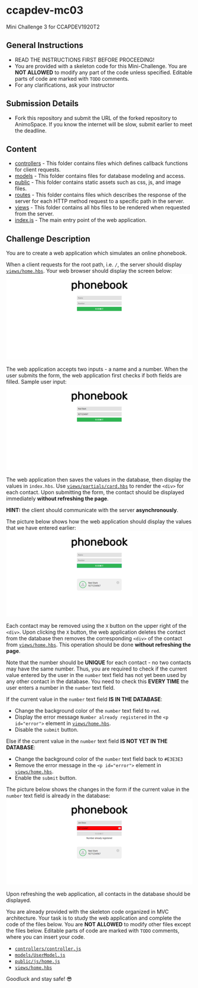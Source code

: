 # ccapdev-mc03
Mini Challenge 3 for CCAPDEV1920T2

## General Instructions
- READ THE INSTRUCTIONS FIRST BEFORE PROCEEDING!
- You are provided with a skeleton code for this Mini-Challenge. You are **NOT ALLOWED** to modify any part of the code unless specified. Editable parts of code are marked with `TODO` comments.
- For any clarifications, ask your instructor

## Submission Details
- Fork this repository and submit the URL of the forked repository to AnimoSpace. If you know the internet will be slow, submit earlier to meet the deadline.

## Content
- [controllers](controllers) - This folder contains files which defines callback functions for client requests.
- [models](models) - This folder contains files for database modeling and access.
- [public](public) - This folder contains static assets such as css, js, and image files.
- [routes](routes) - This folder contains files which describes the response of the server for each HTTP method request to a specific path in the server.
- [views](views) - This folder contains all hbs files to be rendered when requested from the server.
- [index.js](index.js) - The main entry point of the web application.

## Challenge Description
You are to create a web application which simulates an online phonebook.

When a client requests for the root path, i.e. `/`, the server should display [`views/home.hbs`](views/home.hbs). Your web browser should display the screen below:
![alt text](home.png "Index Page")

The web application accepts two inputs - a name and a number. When the user submits the form, the web application first checks if both fields are filled. Sample user input:
![alt text](filled-form.png "Filled Form")

The web application then saves the values in the database, then display the values in `index.hbs`. Use [`views/partials/card.hbs`](views/partials/card.hbs) to render the `<div>` for each contact. Upon submitting the form, the contact should be displayed immediately **without refreshing the page**.

**HINT:** the client should communicate with the server **asynchronously**.

The picture below shows how the web application should display the values that we have entered earlier:
![alt text](displayed-contact.png "Displayed Contact")

Each contact may be removed using the `X` button on the upper right of the `<div>`. Upon clicking the `X` button, the web application deletes the contact from the database then removes the corresponding `<div>` of the contact from [`views/home.hbs`](views/home.hbs). This operation should be done **without refreshing the page**.

Note that the number should be **UNIQUE** for each contact - no two contacts may have the same number. Thus, you are required to check if the current value entered by the user in the `number` text field has not yet been used by any other contact in the database. You need to check this **EVERY TIME** the user enters a number in the `number` text field.

If the current value in the `number` text field **IS IN THE DATABASE**:
- Change the background color of the `number` text field to `red`.
- Display the error message `Number already registered` in the `<p id="error">` element in [`views/home.hbs`](views/home.hbs).
- Disable the `submit` button.

Else if the current value in the `number` text field **IS NOT YET IN THE DATABASE**:
- Change the background color of the `number` text field back to `#E3E3E3`
- Remove the error message in the `<p id="error">` element in [`views/home.hbs`](views/home.hbs).
- Enable the `submit` button.

The picture below shows the changes in the form if the current value in the `number` text field is already in the database:
![alt text](error.png "Error")

Upon refreshing the web application, all contacts in the database should be displayed.

You are already provided with the skeleton code organized in MVC architecture. Your task is to study the web application and complete the code of the files below. You are **NOT ALLOWED** to modify other files except the files below. Editable parts of code are marked with `TODO` comments, where you can insert your code.
- [`controllers/controller.js`](controllers/controller.js)
- [`models/UserModel.js`](models/UserModel.js)
- [`public/js/home.js`](public/js/home.js)
- [`views/home.hbs`](views/home.hbs)

Goodluck and stay safe! :sunglasses:
